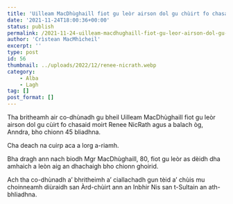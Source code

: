 ```yaml
---
title: 'Uilleam MacDhùghaill fiot gu leòr airson dol gu chùirt fo chasaid moirt Renee NicRath agus a balach òg'
date: '2021-11-24T18:00:36+00:00'
status: publish
permalink: /2021-11-24-uilleam-macdhughaill-fiot-gu-leor-airson-dol-gu-chuirt-fo-chasaid-moirt-renee-nicrath-agus-a-balach-og
author: 'Crìstean MacMhìcheil'
excerpt: ''
type: post
id: 56
thumbnail: ../uploads/2022/12/renee-nicrath.webp
category:
    - Alba
    - Lagh
tag: []
post_format: []
---
```

Tha britheamh air co-dhùnadh gu bheil Uilleam MacDhùghaill fiot gu leòr airson dol gu cùirt fo chasaid moirt Renee NicRath agus a balach òg, Anndra, bho chionn 45 bliadhna.

Cha deach na cuirp aca a lorg a-riamh.

Bha dragh ann nach biodh Mgr MacDhùghaill, 80, fiot gu leòr as dèidh dha amhaich a leòn aig an dhachaigh bho chionn ghoirid.

Ach tha co-dhùnadh a’ bhritheimh a’ ciallachadh gun tèid a’ chùis mu choinneamh diùraidh san Àrd-chùirt ann an Inbhir Nis san t-Sultain an ath-bhliadhna.